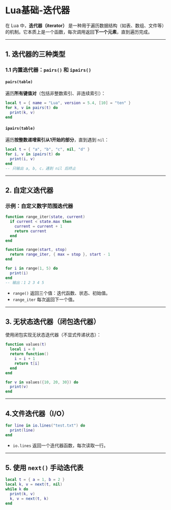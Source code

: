# Lua基础-迭代器

在 Lua 中，**迭代器（iterator）** 是一种用于遍历数据结构（如表、数组、文件等）的机制。它本质上是一个函数，每次调用返回**下一个元素**，直到遍历完成。

---

## 1. 迭代器的三种类型

### 1.1 内置迭代器：`pairs()` 和 `ipairs()`

#### `pairs(table)`
遍历**所有键值对**（包括非整数索引、非连续索引）：
```lua
local t = { name = "Lua", version = 5.4, [10] = "ten" }
for k, v in pairs(t) do
  print(k, v)
end
```

#### `ipairs(table)`
遍历**按整数递增索引从1开始的部分**，直到遇到 `nil`：
```lua
local t = { "a", "b", "c", nil, "d" }
for i, v in ipairs(t) do
  print(i, v)
end
-- 只输出 a, b, c，遇到 nil 后终止
```

---


## 2. 自定义迭代器


### 示例：自定义数字范围迭代器

```lua
function range_iter(state, current)
  if current < state.max then
    current = current + 1
    return current
  end
end

function range(start, stop)
  return range_iter, { max = stop }, start - 1
end

for i in range(1, 5) do
  print(i)
end
-- 输出：1 2 3 4 5
```

- `range()` 返回三个值：迭代函数、状态、初始值。
- `range_iter` 每次返回下一个值。

---

## 3. 无状态迭代器（闭包迭代器）

使用闭包实现无状态迭代器（不显式传递状态）：

```lua
function values(t)
  local i = 0
  return function()
    i = i + 1
    return t[i]
  end
end

for v in values({10, 20, 30}) do
  print(v)
end
```

---

## 4.文件迭代器（I/O）

```lua
for line in io.lines("test.txt") do
  print(line)
end
```

- `io.lines` 返回一个迭代器函数，每次读取一行。

---

## 5. 使用 `next()` 手动迭代表

```lua
local t = { a = 1, b = 2 }
local k, v = next(t, nil)
while k do
  print(k, v)
  k, v = next(t, k)
end
```

